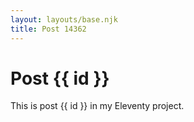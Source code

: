 ```yaml
---
layout: layouts/base.njk
title: Post 14362
---
```


# Post {{ id }}

This is post {{ id }} in my Eleventy project.
